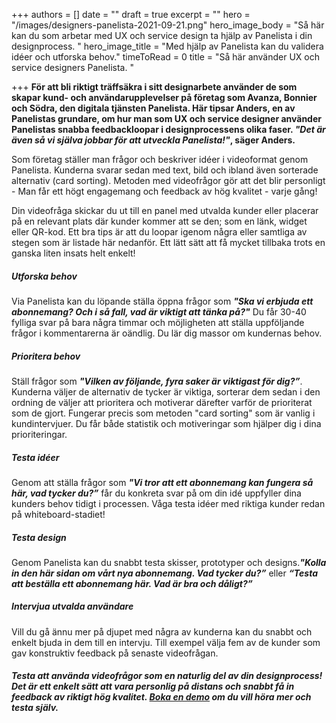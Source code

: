 +++
authors = []
date = ""
draft = true
excerpt = ""
hero = "/images/designers-panelista-2021-09-21.png"
hero_image_body = "Så här kan du som arbetar med UX och service design ta hjälp av Panelista i din designprocess. "
hero_image_title = "Med hjälp av Panelista kan du validera idéer och utforska behov."
timeToRead = 0
title = "Så här använder UX och service designers Panelista. "

+++
**För att bli riktigt träffsäkra i sitt designarbete använder de som skapar kund- och användarupplevelser på företag som Avanza, Bonnier och Södra, den digitala tjänsten Panelista. Här tipsar Anders, en av Panelistas grundare, om hur man som UX och service designer använder Panelistas snabba feedbackloopar i designprocessens olika faser. _"Det är även så vi själva jobbar för att utveckla Panelista!"_, säger Anders.**

Som företag ställer man frågor och beskriver idéer i videoformat genom Panelista. Kunderna svarar sedan med text, bild och ibland även sorterade alternativ (card sorting). Metoden med videofrågor gör att det blir personligt - Man får ett högt engagemang och feedback av hög kvalitet - varje gång!

Din videofråga skickar du ut till en panel med utvalda kunder eller placerar på en relevant plats där kunder kommer att se den; som en länk, widget eller QR-kod. Ett bra tips är att du loopar igenom några eller samtliga av stegen som är listade här nedanför. Ett lätt sätt att få mycket tillbaka trots en ganska liten insats helt enkelt!

##### **Utforska behov**

Via Panelista kan du löpande ställa öppna frågor som **_"Ska vi erbjuda ett abonnemang? Och i så fall, vad är viktigt att tänka på?"_** Du får 30-40 fylliga svar på bara några timmar och möjligheten att ställa uppföljande frågor i kommentarerna är oändlig. Du lär dig massor om kundernas behov.

##### **Prioritera behov**

Ställ frågor som **_"Vilken av följande, fyra saker är viktigast för dig?”_**. Kunderna väljer de alternativ de tycker är viktiga, sorterar dem sedan i den ordning de väljer att prioritera och motiverar därefter varför de prioriterat som de gjort. Fungerar precis som metoden "card sorting" som är vanlig i kundintervjuer. Du får både statistik och motiveringar som hjälper dig i dina prioriteringar.

##### **Testa idéer**

Genom att ställa frågor som **_"Vi tror att ett abonnemang kan fungera så här, vad tycker du?”_** får du konkreta svar på om din idé uppfyller dina kunders behov tidigt i processen. Våga testa idéer med riktiga kunder redan på whiteboard-stadiet!

##### **Testa design**

Genom Panelista kan du snabbt testa skisser, prototyper och designs.**_"Kolla in den här sidan om vårt nya abonnemang. Vad tycker du?”_** eller **_“Testa att beställa ett abonnemang här. Vad är bra och dåligt?”_**

##### **Intervjua utvalda användare**

Vill du gå ännu mer på djupet med några av kunderna kan du snabbt och enkelt bjuda in dem till en intervju. Till exempel välja fem av de kunder som gav konstruktiv feedback på senaste videofrågan.

##### Testa att använda videofrågor som en naturlig del av din designprocess! Det är ett enkelt sätt att vara personlig på distans och snabbt få in feedback av riktigt hög kvalitet. [Boka en demo](https://panelista.com/demo) om du vill höra mer och testa själv.